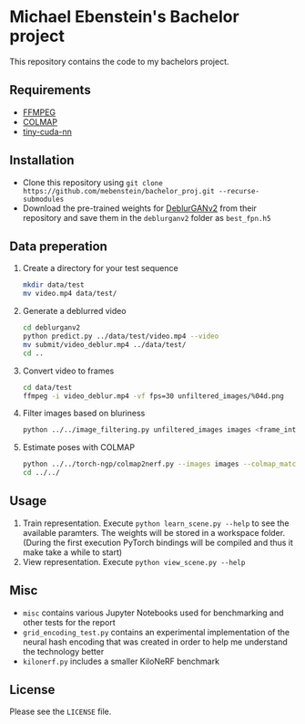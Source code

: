 # Michael Ebenstein's Bachelor project 
This repository contains the code to my bachelors project.

## Requirements
+ [FFMPEG](https://www.ffmpeg.org/download.html)
+ [COLMAP](https://colmap.github.io/install.html)
+ [tiny-cuda-nn](https://github.com/NVlabs/tiny-cuda-nn.git)

## Installation

+ Clone this repository using `git clone https://github.com/mebenstein/bachelor_proj.git --recurse-submodules`
+ Download the pre-trained weights for [DeblurGANv2](https://github.com/VITA-Group/DeblurGANv2) from their repository and save them in the `deblurganv2` folder as `best_fpn.h5`


## Data preperation

1. Create a directory for your test sequence
    ```bash
    mkdir data/test
    mv video.mp4 data/test/
    ```
2. Generate a deblurred video
    ```bash
    cd deblurganv2
    python predict.py ../data/test/video.mp4 --video
    mv submit/video_deblur.mp4 ../data/test/
    cd ..
    ```
3. Convert video to frames
    ```bash
    cd data/test
    ffmpeg -i video_deblur.mp4 -vf fps=30 unfiltered_images/%04d.png
    ```
4. Filter images based on bluriness
    ```bash
    python ../../image_filtering.py unfiltered_images images <frame_interval:int>
    ```
5. Estimate poses with COLMAP
    ```bash
    python ../../torch-ngp/colmap2nerf.py --images images --colmap_matcher exhaustive --run_colmap
    cd ../../
    ```

## Usage
1. Train representation. Execute `python learn_scene.py --help` to see the available paramters. The weights will be stored in a workspace folder. (During the first execution PyTorch bindings will be compiled and thus it make take a while to start)
2. View representation. Execute `python view_scene.py --help`

## Misc
+ `misc` contains various Jupyter Notebooks used for benchmarking and other tests for the report
+ `grid_encoding_test.py` contains an experimental implementation of the neural hash encoding that was created in order to help me understand the technology better
+ `kilonerf.py` includes a smaller KiloNeRF benchmark

## License
Please see the `LICENSE` file.